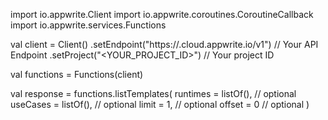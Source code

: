 import io.appwrite.Client
import io.appwrite.coroutines.CoroutineCallback
import io.appwrite.services.Functions

val client = Client()
    .setEndpoint("https://<REGION>.cloud.appwrite.io/v1") // Your API Endpoint
    .setProject("<YOUR_PROJECT_ID>") // Your project ID

val functions = Functions(client)

val response = functions.listTemplates(
    runtimes = listOf(), // optional
    useCases = listOf(), // optional
    limit = 1, // optional
    offset = 0 // optional
)
